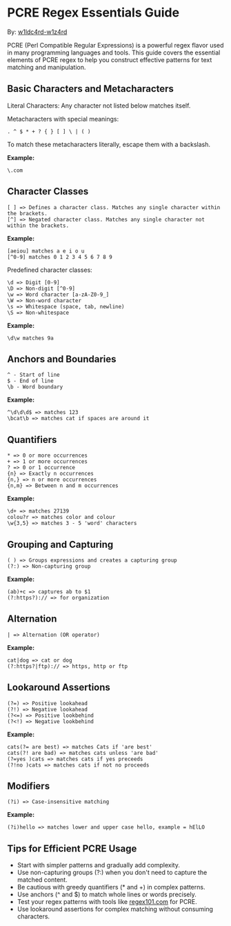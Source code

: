 # PCRE Regex Essentials Guide

By: [w1ldc4rd-w1z4rd](https://github.com/w1ldc4rd-w1z4rd)

PCRE (Perl Compatible Regular Expressions) is a powerful regex flavor used in many programming languages and tools. This guide covers the essential elements of PCRE regex to help you construct effective patterns for text matching and manipulation.

## Basic Characters and Metacharacters

Literal Characters: Any character not listed below matches itself.

Metacharacters with special meanings:

```
. ^ $ * + ? { } [ ] \ | ( )
```

To match these metacharacters literally, escape them with a backslash.

**Example:**

```
\.com
```

## Character Classes

```
[ ] => Defines a character class. Matches any single character within the brackets.
[^] => Negated character class. Matches any single character not within the brackets.
```

**Example:**

```
[aeiou] matches a e i o u
[^0-9] matches 0 1 2 3 4 5 6 7 8 9
```

Predefined character classes:

```
\d => Digit [0-9]
\D => Non-digit [^0-9]
\w => Word character [a-zA-Z0-9_]
\W => Non-word character
\s => Whitespace (space, tab, newline)
\S => Non-whitespace
```

**Example:**

```
\d\w matches 9a
```

## Anchors and Boundaries

```
^ - Start of line
$ - End of line
\b - Word boundary
```

**Example:**

```
^\d\d\d$ => matches 123
\bcat\b => matches cat if spaces are around it
```

## Quantifiers

```
* => 0 or more occurrences
+ => 1 or more occurrences
? => 0 or 1 occurrence
{n} => Exactly n occurrences
{n,} => n or more occurrences
{n,m} => Between n and m occurrences
```

**Example:**

```
\d+ => matches 27139
colou?r => matches color and colour
\w{3,5} => matches 3 - 5 'word' characters
```

## Grouping and Capturing

```
( ) => Groups expressions and creates a capturing group
(?:) => Non-capturing group
```

**Example:**

```
(ab)+c => captures ab to $1
(?:https?):// => for organization
```

## Alternation

```
| => Alternation (OR operator)
```

**Example:**

```
cat|dog => cat or dog
(?:https?|ftp):// => https, http or ftp
```

## Lookaround Assertions

```
(?=) => Positive lookahead
(?!) => Negative lookahead
(?<=) => Positive lookbehind
(?<!) => Negative lookbehind
```

**Example:**

```
cats(?= are best) => matches Cats if 'are best'
cats(?! are bad) => matches cats unless 'are bad'
(?=yes )cats => matches cats if yes preceeds
(?!no )cats => matches cats if not no proceeds
```

## Modifiers

```
(?i) => Case-insensitive matching
```

**Example:**

```
(?i)hello => matches lower and upper case hello, example = hElLO
```

## Tips for Efficient PCRE Usage

- Start with simpler patterns and gradually add complexity.
- Use non-capturing groups (?:) when you don't need to capture the matched content.
- Be cautious with greedy quantifiers (* and +) in complex patterns.
- Use anchors (^ and $) to match whole lines or words precisely.
- Test your regex patterns with tools like [regex101.com](https://regex101.com) for PCRE.
- Use lookaround assertions for complex matching without consuming characters.
